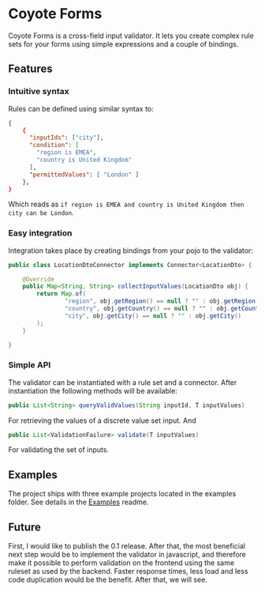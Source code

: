 # Coyote Forms

Coyote Forms is a cross-field input validator. It lets you create complex rule sets for your forms  using simple expressions and a couple of bindings.

## Features

### Intuitive syntax

Rules can be defined using similar syntax to:

```json
{
    {
      "inputIds": ["city"],
      "condition": [
        "region is EMEA",
        "country is United Kingdom"
      ],
      "permittedValues": [ "London" ]
    },
}
```

Which reads as `if region is EMEA and country is United Kingdom then city can be London`.

### Easy integration

Integration takes place by creating bindings from your pojo to the validator:

```java
public class LocationDtoConnector implements Connector<LocationDto> {

    @Override
    public Map<String, String> collectInputValues(LocationDto obj) {
        return Map.of(
                "region", obj.getRegion() == null ? "" : obj.getRegion(),
                "country", obj.getCountry() == null ? "" : obj.getCountry(),
                "city", obj.getCity() == null ? "" : obj.getCity()
        );
    }

}
```

### Simple API

The validator can be instantiated with a rule set and a connector. After instantiation the following methods will be available:

```java 
public List<String> queryValidValues(String inputId, T inputValues)
```

For retrieving the values of a discrete value set input. And

```java
public List<ValidationFailure> validate(T inputValues)
```

For validating the set of inputs.

## Examples

The project ships with three example projects located in the examples folder. See details in the [Examples](EXAMPLES.md) readme.

## Future

First, I would like to publish the 0.1 release. After that, the most beneficial next step would be to implement the validator 
in javascript, and therefore make it possible to perform validation on the frontend using the same ruleset as used by the 
backend. Faster response times, less load and less code duplication would be the benefit. After that, we will see.


